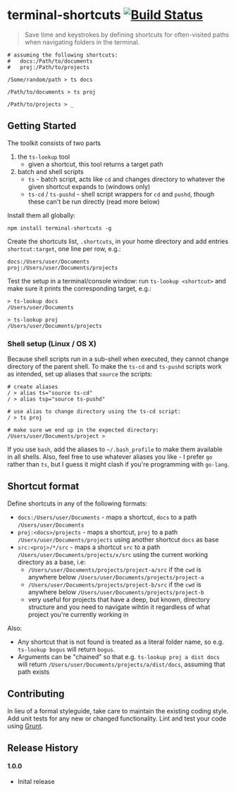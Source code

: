 # terminal-shortcuts [![Build Status](https://travis-ci.org/cverdoes/terminal-shortcuts.svg?branch=master)](https://travis-ci.org/cverdoes/terminal-shortcuts)
> Save time and keystrokes by defining shortcuts for often-visited paths when navigating folders in the terminal.

```shell
# assuming the following shortcuts:
#   docs:/Path/to/documents
#   proj:/Path/to/projects

/Some/random/path > ts docs

/Path/to/documents > ts proj

/Path/to/projects > _
```

## Getting Started
The toolkit consists of two parts

1. the `ts-lookup` tool
	- given a shortcut, this tool returns a target path
2. batch and shell scripts
	- `ts` - batch script, acts like `cd` and changes directory to whatever the given shortcut expands to (windows only)
	- `ts-cd` / `ts-pushd` - shell script wrappers for `cd` and `pushd`, though these can't be run directly (read more below)

Install them all globally:

```shell
npm install terminal-shortcuts -g
```

Create the shortcuts list, `.shortcuts`, in your home directory and add entries `shortcut:target`, one line per row, e.g.:
```shell
docs:/Users/user/Documents
proj:/Users/user/Documents/projects
```

Test the setup in a terminal/console window: run `ts-lookup <shortcut>` and make sure it prints the corresponding target, e.g.:
```shell
> ts-lookup docs
/Users/user/Documents

> ts-lookup proj
/Users/user/Documents/projects

```

### Shell setup (Linux / OS X)
Because shell scripts run in a sub-shell when executed, they cannot change directory of the parent shell. To make the `ts-cd` and `ts-pushd` scripts work as intended, set up aliases that `source` the scripts:

```shell
# create aliases
/ > alias ts="source ts-cd"
/ > alias tsp="source ts-pushd"

# use alias to change directory using the ts-cd script:
/ > ts proj

# make sure we end up in the expected directory:
/Users/user/Documents/project >
```

If you use `bash`, add the aliases to `~/.bash_profile` to make them available in all shells. Also, feel free to use whatever aliases you like - I prefer `go` rather than `ts`, but I guess it might clash if you're programming with `go-lang`.

## Shortcut format
Define shortcuts in any of the following formats:

* `docs:/Users/user/Documents` - maps a shortcut, `docs` to a path `/Users/user/Documents`
* `proj:<docs>/projects` - maps a shortcut, `proj` to a path `/Users/user/Documents/projects` using another shortcut `docs` as base
* `src:<proj>/*/src` - maps a shortcut `src` to a path `/Users/user/Documents/projects/x/src` using the current working directory as a base, i.e:
	- `/Users/user/Documents/projects/project-a/src` if the `cwd` is anywhere below `/Users/user/Documents/projects/project-a`
	- `/Users/user/Documents/projects/project-b/src` if the `cwd` is anywhere below `/Users/user/Documents/projects/project-b`
	- very useful for projects that have a deep, but known, directory structure and you need to navigate wihtin it regardless of what project you're currently working in

Also:

* Any shortcut that is not found is treated as a literal folder name, so e.g. `ts-lookup bogus` will return `bogus`.
* Arguments can be "chained" so that e.g. `ts-lookup proj a dist docs` will return `/Users/user/Documents/projects/a/dist/docs`, assuming that path exists

## Contributing
In lieu of a formal styleguide, take care to maintain the existing coding style. Add unit tests for any new or changed functionality. Lint and test your code using [Grunt](http://gruntjs.com/).

## Release History

#### 1.0.0
  * Inital release